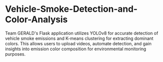 # Vehicle-Smoke-Detection-and-Color-Analysis
Team GERALD's Flask application utilizes YOLOv8 for accurate detection of vehicle smoke emissions and K-means clustering for extracting dominant colors. This allows users to upload videos, automate detection, and gain insights into emission color composition for environmental monitoring purposes.

